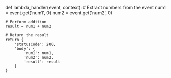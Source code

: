 def lambda_handler(event, context):
    # Extract numbers from the event
    num1 = event.get('num1', 0)
    num2 = event.get('num2', 0)
    
    # Perform addition
    result = num1 + num2
    
    # Return the result
    return {
        'statusCode': 200,
        'body': {
            'num1': num1,
            'num2': num2,
            'result': result
        }
    }
